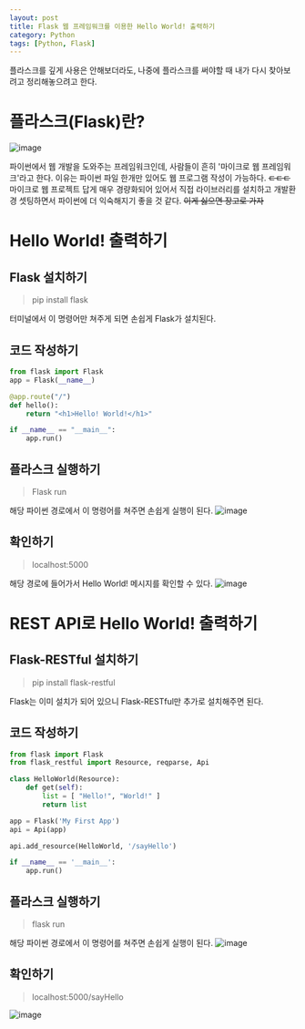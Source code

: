 ```yaml
---
layout: post
title: Flask 웹 프레임워크를 이용한 Hello World! 출력하기
category: Python
tags: [Python, Flask]
---
```


플라스크를 깊게 사용은 안해보더라도, 나중에 플라스크를 써야할 때 내가 다시 찾아보려고 정리해놓으려고 한다.
# 플라스크(Flask)란?
![image](https://user-images.githubusercontent.com/45007556/99931497-1a08df00-2d98-11eb-8b9a-8024dd4b4a69.png)

파이썬에서 웹 개발을 도와주는 프레임워크인데, 사람들이 흔히 '마이크로 웹 프레임워크'라고 한다. 이유는 파이썬 파일 한개만 있어도 웹 프로그램 작성이 가능하다. ~~ㄷㄷㄷ~~
마이크로 웹 프로젝트 답게 매우 경량화되어 있어서 직접 라이브러리를 설치하고 개발환경 셋팅하면서 파이썬에 더 익숙해지기 좋을 것 같다. ~~이게 싫으면 장고로 가자~~

# Hello World! 출력하기
## Flask 설치하기
> pip install flask  

터미널에서 이 명령어만 쳐주게 되면 손쉽게 Flask가 설치된다.

## 코드 작성하기
```py
from flask import Flask
app = Flask(__name__)

@app.route("/")
def hello():
    return "<h1>Hello! World!</h1>"

if __name__ == "__main__":
    app.run()
```
## 플라스크 실행하기
> Flask run

해당 파이썬 경로에서 이 명령어를 쳐주면 손쉽게 실행이 된다.
![image](https://user-images.githubusercontent.com/45007556/99931839-6e608e80-2d99-11eb-98bd-721dff6bef54.png)
## 확인하기
> localhost:5000

해당 경로에 들어가서 Hello World! 메시지를 확인할 수 있다.
![image](https://user-images.githubusercontent.com/45007556/99931902-9f40c380-2d99-11eb-9c4d-1637fba6e0e8.png)

# REST API로 Hello World! 출력하기
## Flask-RESTful 설치하기
> pip install flask-restful

Flask는 이미 설치가 되어 있으니 Flask-RESTful만 추가로 설치해주면 된다.

## 코드 작성하기
```py
from flask import Flask
from flask_restful import Resource, reqparse, Api

class HelloWorld(Resource):
    def get(self):
        list = [ "Hello!", "World!" ]
        return list

app = Flask('My First App')
api = Api(app)

api.add_resource(HelloWorld, '/sayHello')

if __name__ == '__main__':
    app.run()
```
## 플라스크 실행하기
> flask run

해당 파이썬 경로에서 이 명령어를 쳐주면 손쉽게 실행이 된다.
![image](https://user-images.githubusercontent.com/45007556/99932130-7d940c00-2d9a-11eb-922e-65e404897d78.png)

## 확인하기
> localhost:5000/sayHello

![image](https://user-images.githubusercontent.com/45007556/99932243-d82d6800-2d9a-11eb-8c07-8406bcec48c0.png)